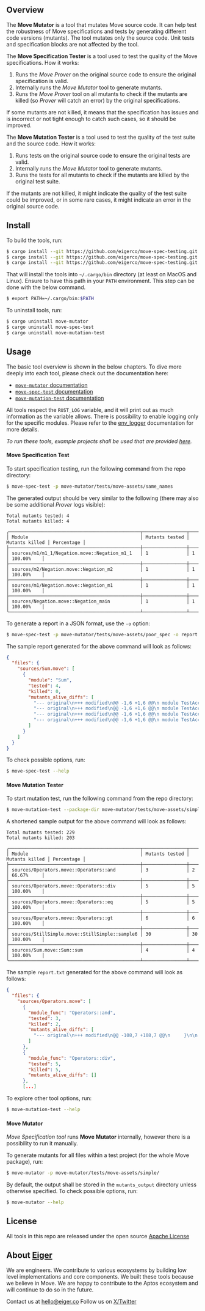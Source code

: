 ## Overview

The **Move Mutator** is a tool that mutates Move source code.
It can help test the robustness of Move specifications and tests by generating different code versions (mutants).
The tool mutates only the source code. Unit tests and specification blocks are not affected by the tool.

The **Move Specification Tester** is a tool used to test the quality of the Move specifications.
How it works:
1. Runs the _Move Prover_ on the original source code to ensure the original specification is valid.
2. Internally runs the _Move Mutator_ tool to generate mutants.
3. Runs the _Move Prover_ tool on all mutants to check if the mutants are killed (so _Prover_ will catch an error) by the original specifications.

If some mutants are not killed, it means that the specification has issues and is incorrect or not tight enough to catch such cases, so it should be improved.

The **Move Mutation Tester** is a tool used to test the quality of the test suite and the source code.
How it works:
1. Runs tests on the original source code to ensure the original tests are valid.
2. Internally runs the _Move Mutator_ tool to generate mutants.
3. Runs the tests for all mutants to check if the mutants are killed by the original test suite.

If the mutants are not killed, it might indicate the quality of the test suite could be improved, or in some rare cases, it might indicate an error in the original source code.

## Install

To build the tools, run:
```bash
$ cargo install --git https://github.com/eigerco/move-spec-testing.git --branch develop-m1 --locked move-mutator
$ cargo install --git https://github.com/eigerco/move-spec-testing.git --branch develop-m1 --locked move-spec-test
$ cargo install --git https://github.com/eigerco/move-spec-testing.git --branch develop-m1 --locked move-mutation-test
```

That will install the tools into `~/.cargo/bin` directory (at least on MacOS and Linux).
Ensure to have this path in your `PATH` environment. This step can be done with the below command.
```bash
$ export PATH=~/.cargo/bin:$PATH
```

To uninstall tools, run:
```bash
$ cargo uninstall move-mutator
$ cargo uninstall move-spec-test
$ cargo uninstall move-mutation-test
```

## Usage

The basic tool overview is shown in the below chapters. To dive more deeply into each tool, please check out the documentation here:

 - [`move-mutator` documentation](move-mutator/README.md)
 - [`move-spec-test` documentation](move-spec-test/README.md)
 - [`move-mutation-test` documentation](move-mutation-test/README.md)

All tools respect the `RUST_LOG` variable, and it will print out as much information as the variable allows.
There is possibility to enable logging only for the specific modules.
Please refer to the [env_logger](https://docs.rs/env_logger/latest/env_logger/) documentation for more details.

_To run these tools, example projects shall be used that are provided [here](https://github.com/eigerco/move-spec-testing/tree/main/move-mutator/tests/move-assets)._

#### Move Specification Test

To start specification testing, run the following command from the repo directory:
```bash
$ move-spec-test -p move-mutator/tests/move-assets/same_names
```

The generated output should be very similar to the following (there may also be
some additional _Prover_ logs visible):
```text
Total mutants tested: 4
Total mutants killed: 4

╭────────────────────────────────────────────────┬────────────────┬────────────────┬────────────╮
│ Module                                         │ Mutants tested │ Mutants killed │ Percentage │
├────────────────────────────────────────────────┼────────────────┼────────────────┼────────────┤
│ sources/m1/m1_1/Negation.move::Negation_m1_1   │ 1              │ 1              │ 100.00%    │
├────────────────────────────────────────────────┼────────────────┼────────────────┼────────────┤
│ sources/m2/Negation.move::Negation_m2          │ 1              │ 1              │ 100.00%    │
├────────────────────────────────────────────────┼────────────────┼────────────────┼────────────┤
│ sources/m1/Negation.move::Negation_m1          │ 1              │ 1              │ 100.00%    │
├────────────────────────────────────────────────┼────────────────┼────────────────┼────────────┤
│ sources/Negation.move::Negation_main           │ 1              │ 1              │ 100.00%    │
╰────────────────────────────────────────────────┴────────────────┴────────────────┴────────────╯
```


To generate a report in a JSON format, use the `-o` option:
```bash
$ move-spec-test -p move-mutator/tests/move-assets/poor_spec -o report.json
```

The sample report generated for the above command will look as follows:
```json
{
  "files": {
    "sources/Sum.move": [
      {
        "module": "Sum",
        "tested": 4,
        "killed": 0,
        "mutants_alive_diffs": [
          "--- original\n+++ modified\n@@ -1,6 +1,6 @@\n module TestAccount::Sum {\n     fun sum(x: u128, y: u128): u128 {\n-        let sum_r = x + y;\n+        let sum_r = x - y;\n\n         spec {\n                 // Senseless specification - mutator will change + operator to -*/ but spec won't notice it.\n",
          "--- original\n+++ modified\n@@ -1,6 +1,6 @@\n module TestAccount::Sum {\n     fun sum(x: u128, y: u128): u128 {\n-        let sum_r = x + y;\n+        let sum_r = x * y;\n\n         spec {\n                 // Senseless specification - mutator will change + operator to -*/ but spec won't notice it.\n",
          "--- original\n+++ modified\n@@ -1,6 +1,6 @@\n module TestAccount::Sum {\n     fun sum(x: u128, y: u128): u128 {\n-        let sum_r = x + y;\n+        let sum_r = x / y;\n\n         spec {\n                 // Senseless specification - mutator will change + operator to -*/ but spec won't notice it.\n",
          "--- original\n+++ modified\n@@ -1,6 +1,6 @@\n module TestAccount::Sum {\n     fun sum(x: u128, y: u128): u128 {\n-        let sum_r = x + y;\n+        let sum_r = x % y;\n\n         spec {\n                 // Senseless specification - mutator will change + operator to -*/ but spec won't notice it.\n"
        ]
      }
    ]
  }
}
```

To check possible options, run:
```bash
$ move-spec-test --help
```

#### Move Mutation Tester

To start mutation test, run the following command from the repo directory:
```bash
$ move-mutation-test --package-dir move-mutator/tests/move-assets/simple -o report.txt
```
A shortened sample output for the above command will look as follows:
```text
Total mutants tested: 229
Total mutants killed: 203

╭────────────────────────────────────────────────┬────────────────┬────────────────┬────────────╮
│ Module                                         │ Mutants tested │ Mutants killed │ Percentage │
├────────────────────────────────────────────────┼────────────────┼────────────────┼────────────┤
│ sources/Operators.move::Operators::and         │ 3              │ 2              │ 66.67%     │
├────────────────────────────────────────────────┼────────────────┼────────────────┼────────────┤
│ sources/Operators.move::Operators::div         │ 5              │ 5              │ 100.00%    │
├────────────────────────────────────────────────┼────────────────┼────────────────┼────────────┤
│ sources/Operators.move::Operators::eq          │ 5              │ 5              │ 100.00%    │
├────────────────────────────────────────────────┼────────────────┼────────────────┼────────────┤
│ sources/Operators.move::Operators::gt          │ 6              │ 6              │ 100.00%    │
├────────────────────────────────────────────────┼────────────────┼────────────────┼────────────┤
│ sources/StillSimple.move::StillSimple::sample6 │ 30             │ 30             │ 100.00%    │
├────────────────────────────────────────────────┼────────────────┼────────────────┼────────────┤
│ sources/Sum.move::Sum::sum                     │ 4              │ 4              │ 100.00%    │
╰────────────────────────────────────────────────┴────────────────┴────────────────┴────────────╯
```

The sample `report.txt` generated for the above command will look as follows:
```json
{
  "files": {
    "sources/Operators.move": [
      {
        "module_func": "Operators::and",
        "tested": 3,
        "killed": 2,
        "mutants_alive_diffs": [
          "--- original\n+++ modified\n@@ -108,7 +108,7 @@\n     }\n\n     fun and(x: u64, y: u64): u64 {\n-        x & y\n+        y&x\n     }\n\n     // Info: we won't kill a mutant that swaps places (false-positive)\n"
        ]
      },
      {
        "module_func": "Operators::div",
        "tested": 5,
        "killed": 5,
        "mutants_alive_diffs": []
      },
      [...]
```

To explore other tool options, run:
```bash
$ move-mutation-test --help
```

#### Move Mutator

_Move Specification tool_ runs **Move Mutator** internally, however there is a possibility to run it manually.

To generate mutants for all files within a test project (for the whole Move package), run:
```bash
$ move-mutator -p move-mutator/tests/move-assets/simple/
```
By default, the output shall be stored in the `mutants_output` directory unless otherwise specified.
To check possible options, run:
```bash
$ move-mutator --help
```



## License

All tools in this repo are released under the open source [Apache License](LICENSE)

## About [Eiger](https://www.eiger.co)

We are engineers. We contribute to various ecosystems by building low level implementations and core components. We built these tools because we believe in Move. We are happy to contribute to the Aptos ecosystem and will continue to do so in the future.

Contact us at hello@eiger.co
Follow us on [X/Twitter](https://x.com/eiger_co)
